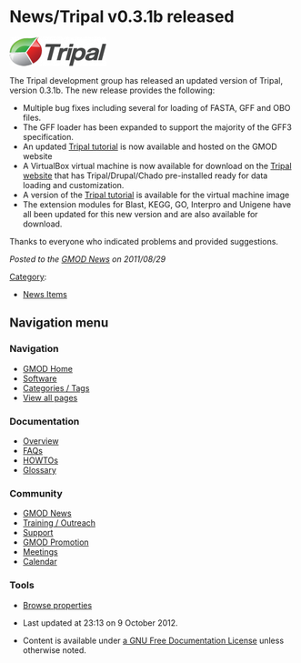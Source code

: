 



<span id="top"></span>




# <span dir="auto">News/Tripal v0.3.1b released</span>











[<img
src="https://raw.githubusercontent.com/GMOD/gmod.github.io/main/mediawiki/images/thumb/0/06/TripalLogo.png/170px-TripalLogo.png"
srcset="https://raw.githubusercontent.com/GMOD/gmod.github.io/main/mediawiki/images/thumb/0/06/TripalLogo.png/255px-TripalLogo.png 1.5x, https://raw.githubusercontent.com/GMOD/gmod.github.io/main/mediawiki/images/thumb/0/06/TripalLogo.png/340px-TripalLogo.png 2x"
width="170" height="51" alt="Tripal v0.3.1b released" />](../Tripal.1 "Tripal v0.3.1b released")



The Tripal development group has released an updated version of Tripal,
version 0.3.1b. The new release provides the following:

- Multiple bug fixes including several for loading of FASTA, GFF and OBO
  files.
- The GFF loader has been expanded to support the majority of the GFF3
  specification.
- An updated
  <a href="../Tripal_Tutorial_(v0.3.1b)" class="external text"
  rel="nofollow">Tripal tutorial</a> is now available and hosted on the
  GMOD website
- A VirtualBox virtual machine is now available for download on the
  <a href="http://tripal.sourceforge.net" class="external text"
  rel="nofollow">Tripal website</a> that has Tripal/Drupal/Chado
  pre-installed ready for data loading and customization.
- A version of the
  <a href="../Tripal_Tutorial_(v0.3.1b_VM)" class="external text"
  rel="nofollow">Tripal tutorial</a> is available for the virtual
  machine image
- The extension modules for Blast, KEGG, GO, Interpro and Unigene have
  all been updated for this new version and are also available for
  download.

Thanks to everyone who indicated problems and provided suggestions.

  



*Posted to the [GMOD News](../GMOD_News "GMOD News") on 2011/08/29*






[Category](../Special%253ACategories "Special%253ACategories"):

- [News Items](../Category%253ANews_Items "Category%253ANews Items")






## Navigation menu







<a href="../Main_Page"
style="background-image: url(../../images/GMOD-cogs.png);"
title="Visit the main page"></a>


### Navigation



- <span id="n-GMOD-Home">[GMOD Home](../Main_Page)</span>
- <span id="n-Software">[Software](../GMOD_Components)</span>
- <span id="n-Categories-.2F-Tags">[Categories /
  Tags](../Categories)</span>
- <span id="n-View-all-pages">[View all
  pages](../Special:AllPages)</span>




### Documentation



- <span id="n-Overview">[Overview](../Overview)</span>
- <span id="n-FAQs">[FAQs](../Category%253AFAQ)</span>
- <span id="n-HOWTOs">[HOWTOs](../Category%253AHOWTO)</span>
- <span id="n-Glossary">[Glossary](../Glossary)</span>




### Community



- <span id="n-GMOD-News">[GMOD News](../GMOD_News)</span>
- <span id="n-Training-.2F-Outreach">[Training /
  Outreach](../Training_and_Outreach)</span>
- <span id="n-Support">[Support](../Support)</span>
- <span id="n-GMOD-Promotion">[GMOD Promotion](../GMOD_Promotion)</span>
- <span id="n-Meetings">[Meetings](../Meetings)</span>
- <span id="n-Calendar">[Calendar](../Calendar)</span>




### Tools

- <span id="t-smwbrowselink"><a href="../Special%253ABrowse/News-2FTripal_v0.3.1b_released"
  rel="smw-browse">Browse properties</a></span>



- <span id="footer-info-lastmod">Last updated at 23:13 on 9 October
  2012.</span>
<!-- - <span id="footer-info-viewcount">8,227 page views.</span> -->
- <span id="footer-info-copyright">Content is available under
  <a href="http://www.gnu.org/licenses/fdl-1.3.html" class="external"
  rel="nofollow">a GNU Free Documentation License</a> unless otherwise
  noted.</span>

<!-- -->



<!-- -->




